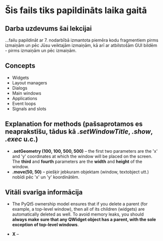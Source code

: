 # Šis fails tiks papildināts laika gaitā

## Darba uzdevums šai lekcijai
...failu papildināt ar 7. nodarbībā izmantota piemēra kodu
fragmentiem pirms izmaiņām un pēc Jūsu veiktajām izmaiņām, kā arī ar
atbilstošām GUI bildēm - pirms izmaiņām un pēc izmaiņām.

## Concepts
- Widgets
- Layout managers
- Dialogs
- Main windows
- Applications
- Event loops
- Signals and slots


## Explanation for methods (pašsaprotamos es neaprakstīšu, tādus kā *.setWindowTitle*, *.show*, *.exec* u.c.)  
- **.setGeometry (100, 100, 500, 500)** –  the first two parameters are the 'x' and 'y' coordinates at which the window will be placed on the screen. The **third** and **fourth** parameters are the **width** and **height** of the window.  
- **.move(50, 50)** – piešķir jebkuram objektam (window, textobject utt.) nobīdi pēc 'x' un 'y' koordinātēm.  



## Vitāli svarīga informācija
 - The PyQt5 ownership model ensures that if you delete a parent (for example, a top-level window), then all of its children (widgets) are automatically deleted as well.  To avoid memory leaks, you should **always make sure that any QWidget object has a parent, with the sole exception of top-level windows**.  




- **X** –
